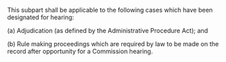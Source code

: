 This subpart shall be applicable to the following cases which have been designated for hearing:
                

(a) Adjudication (as defined by the Administrative Procedure Act); and

(b) Rule making proceedings which are required by law to be made on the record after opportunity for a Commission hearing.
                

